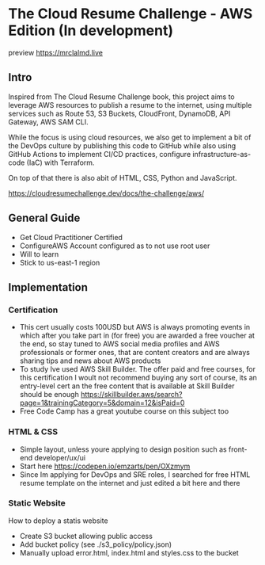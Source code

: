 # The Cloud Resume Challenge - AWS Edition (In development)
preview https://mrclalmd.live

## Intro
Inspired from The Cloud Resume Challenge book, this project aims to leverage AWS resources to publish a resume to the internet, using multiple services such as Route 53, S3 Buckets, CloudFront, DynamoDB, API Gateway, AWS SAM CLI.

While the focus is using cloud resources, we also get to implement a bit of the DevOps culture by publishing this code to GitHub while also using GitHub Actions to implement CI/CD practices, configure infrastructure-as-code (IaC) with Terraform. 

On top of that there is also abit of HTML, CSS, Python and JavaScript.

https://cloudresumechallenge.dev/docs/the-challenge/aws/

## General Guide
- Get Cloud Practitioner Certified
- ConfigureAWS Account configured as to not use root user
- Will to learn
- Stick to us-east-1 region

## Implementation

### Certification
- This cert usually costs 100USD but AWS is always promoting events in which after you take part in (for free) you are awarded a free voucher at the end, so stay tuned to AWS social media profiles and AWS professionals or former ones, that are content creators and are always sharing tips and news about AWS products
- To study Ive used AWS Skill Builder. The offer paid and free courses, for this certification I woult not recommend buying any sort of course, its an entry-level cert an the free content that is available at Skill Builder should be enough https://skillbuilder.aws/search?page=1&trainingCategory=5&domain=12&isPaid=0
- Free Code Camp has a great youtube course on this subject too

### HTML & CSS
- Simple layout, unless youre applying to design position such as front-end developer/ux/ui
- Start here https://codepen.io/emzarts/pen/OXzmym
- Since Im applying for DevOps and SRE roles, I searched for free HTML resume template on the internet and just edited a bit here and there

### Static Website
How to deploy a statis website
- Create S3 bucket allowing public access
- Add bucket policy (see ./s3_policy/policy.json)
- Manually upload error.html, index.html and styles.css to the bucket